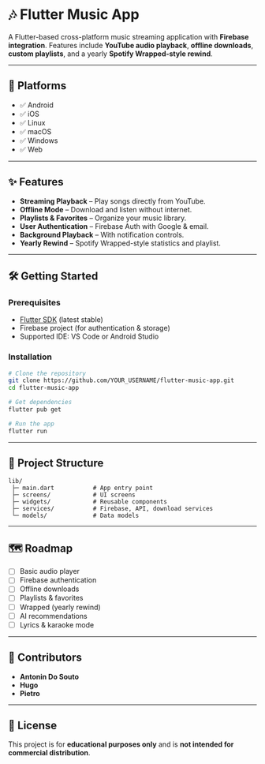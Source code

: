 # 🎶 Flutter Music App

A Flutter-based cross-platform music streaming application with **Firebase integration**.
Features include **YouTube audio playback**, **offline downloads**, **custom playlists**, and a yearly **Spotify Wrapped-style rewind**.

---

## 🚀 Platforms
- ✅ Android
- ✅ iOS
- ✅ Linux
- ✅ macOS
- ✅ Windows
- ✅ Web

---

## ✨ Features
- **Streaming Playback** – Play songs directly from YouTube.
- **Offline Mode** – Download and listen without internet.
- **Playlists & Favorites** – Organize your music library.
- **User Authentication** – Firebase Auth with Google & email.
- **Background Playback** – With notification controls.
- **Yearly Rewind** – Spotify Wrapped-style statistics and playlist.

---

## 🛠️ Getting Started

### Prerequisites
- [Flutter SDK](https://docs.flutter.dev/get-started/install) (latest stable)
- Firebase project (for authentication & storage)
- Supported IDE: VS Code or Android Studio

### Installation
```bash
# Clone the repository
git clone https://github.com/YOUR_USERNAME/flutter-music-app.git
cd flutter-music-app

# Get dependencies
flutter pub get

# Run the app
flutter run
````

---

## 📂 Project Structure

```
lib/
 ├─ main.dart           # App entry point
 ├─ screens/            # UI screens
 ├─ widgets/            # Reusable components
 ├─ services/           # Firebase, API, download services
 └─ models/             # Data models
```

---

## 🗺️ Roadmap

* [ ] Basic audio player
* [ ] Firebase authentication
* [ ] Offline downloads
* [ ] Playlists & favorites
* [ ] Wrapped (yearly rewind)
* [ ] AI recommendations
* [ ] Lyrics & karaoke mode

---

## 🤝 Contributors

* **Antonin Do Souto**
* **Hugo**
* **Pietro**

---

## 📜 License

This project is for **educational purposes only** and is **not intended for commercial distribution**.
